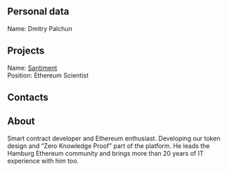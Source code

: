 ## Personal data
Name: Dmitry Palchun  
## Projects 
Name: [Santiment](../projects/santiment.md)  
Position: Ethereum Scientist  
## Contacts

## About
Smart contract developer and Ethereum enthusiast. Developing our token design and “Zero Knowledge Proof” part of the platform. He leads the Hamburg Ethereum community and brings more than 20 years of IT experience with him too.